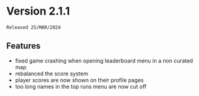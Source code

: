 # Version 2.1.1

`Released 25/MAR/2024`

## Features

- fixed game crashing when opening leaderboard menu in a non curated map
- rebalanced the score system
- player scores are now shown on their profile pages
- too long names in the top runs menu are now cut off

